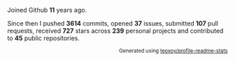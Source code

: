 Joined Github **11** years ago.

Since then I pushed **3614** commits, opened **37** issues, submitted **107** pull requests, received **727** stars across **239** personal projects and contributed to **45** public repositories.

<p align="right"><sub>Generated using <a href="https://github.com/marketplace/actions/profile-readme-stats">teoxoy/profile-readme-stats</a></sub></p>
